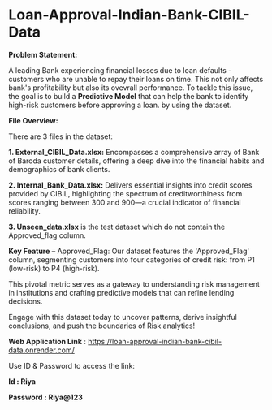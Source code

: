 # Loan-Approval-Indian-Bank-CIBIL-Data

**Problem Statement:**

A leading Bank experiencing financial losses due to loan defaults - customers who are unable to repay their loans on time. This not only affects bank's profitability but also its ovevrall performance. To tackle this issue, the goal is to build a **Predictive Model** that can help the bank to identify high-risk customers before approving a loan. 
by using the dataset. 

**File Overview:**

There are 3  files in the dataset:

**1. External_CIBIL_Data.xlsx:** Encompasses a comprehensive array of Bank of Baroda customer details, offering a deep dive into the financial habits and demographics of bank clients. 

**2. Internal_Bank_Data.xlsx:** Delivers essential insights into credit scores provided by CIBIL, highlighting the spectrum of creditworthiness from scores ranging between 300 and 900—a crucial indicator of financial reliability. 

**3. Unseen_data.xlsx** is the test dataset which do not contain the Approved_flag column.

**Key Feature** – Approved_Flag: Our dataset features the 'Approved_Flag' column, segmenting customers into four categories of credit risk: from P1 (low-risk) to P4 (high-risk). 

This pivotal metric serves as a gateway to understanding risk management in institutions and crafting predictive models that can refine lending decisions. 

Engage with this dataset today to uncover patterns, derive insightful conclusions, and push the boundaries of Risk analytics!

**Web Application Link** : https://loan-approval-indian-bank-cibil-data.onrender.com/

Use ID & Password to access the link:

**Id :  Riya**

**Password : Riya@123**

